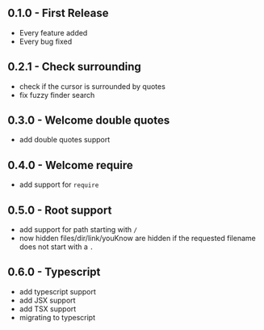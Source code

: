 ## 0.1.0 - First Release
* Every feature added
* Every bug fixed

## 0.2.1 - Check surrounding
* check if the cursor is surrounded by quotes
* fix fuzzy finder search

## 0.3.0 - Welcome double quotes
* add double quotes support

## 0.4.0 - Welcome require
* add support for `require`

## 0.5.0 - Root support
* add support for path starting with `/`
* now hidden files/dir/link/youKnow are hidden if the requested filename does not start with a `.`

## 0.6.0 - Typescript
* add typescript support
* add JSX support
* add TSX support
* migrating to typescript
